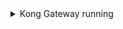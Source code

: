 <details class="py-4 px-5 flex flex-col gap-1 bg-secondary shadow-primary rounded-m text-sm" markdown="1">
  <summary class="text-sm text-primary list-none">Kong Gateway running<span class="fa fa-chevron-down float-right text-terciary"></span></summary>

  This tutorial requires Kong Gateway. 
  If you don't have it set up yet, you can use the [quickstart script](https://get.konghq.com/quickstart) to get an instance of Kong Gateway running almost instantly:

  ```bash
  curl -Ls https://get.konghq.com/quickstart | bash -s
  ```
  Once Kong Gateway is ready, you will see the following message:
  ```bash
  Kong Gateway Ready 
  ```
  {:.no-copy-code}

</details>

